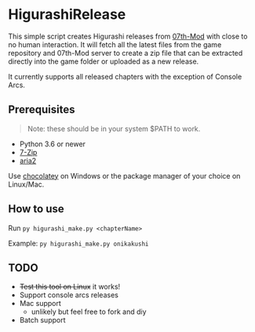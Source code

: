 # HigurashiRelease

This simple script creates Higurashi releases from [07th-Mod](https://github.com/07th-mod/) with close to 
no human interaction. It will fetch all the latest files from the game repository and 07th-Mod server to 
create a zip file that can be extracted directly into the game folder or uploaded as a new release.

It currently supports all released chapters with the exception of Console Arcs.

## Prerequisites

> Note: these should be in your system $PATH to work.

- Python 3.6 or newer
- [7-Zip](https://www.7-zip.org/)
- [aria2](https://aria2.github.io/)

Use [chocolatey](https://chocolatey.org/) on Windows or the package manager of your choice on Linux/Mac.

## How to use

Run ``py higurashi_make.py <chapterName>``

Example: ``py higurashi_make.py onikakushi``

## TODO

- ~~Test this tool on Linux~~ it works!
- Support console arcs releases
- Mac support 
    - unlikely but feel free to fork and diy
- Batch support
